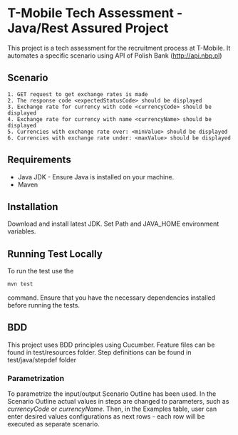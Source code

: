 # T-Mobile Tech Assessment - Java/Rest Assured Project

This project is a tech assessment for the recruitment process at T-Mobile. It automates a specific scenario using API of Polish Bank (http://api.nbp.pl)

## Scenario
    1. GET request to get exchange rates is made
    2. The response code <expectedStatusCode> should be displayed
    3. Exchange rate for currency with code <currencyCode> should be displayed
    4. Exchange rate for currency with name <currencyName> should be displayed
    5. Currencies with exchange rate over: <minValue> should be displayed
    6. Currencies with exchange rate under: <maxValue> should be displayed

## Requirements

- Java JDK - Ensure Java is installed on your machine.
- Maven

## Installation
Download and install latest JDK. Set Path and JAVA_HOME environment variables.

## Running Test Locally
To run the test use the 
```bash
mvn test
``` 
command. Ensure that you have the necessary dependencies installed before running the tests.

## BDD
This project uses BDD principles using Cucumber. Feature files can be found in test/resources folder. Step definitions can be found in test/java/stepdef folder

### Parametrization
To parametrize the input/output Scenario Outline has been used. In the Scenario Outline actual values in steps are changed to parameters, such as _currencyCode_ or _currencyName_. Then, in the Examples table, user can enter desired values configurations as next rows - each row will be executed as separate scenario.

